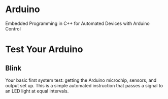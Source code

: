 # Arduino
Embedded Programming in C++ for Automated Devices with Arduino Control 

# Test Your Arduino

## Blink
Your basic first system test: getting the Arduino microchip, sensors, and output set up.
This is a simple automated instruction that passes a signal to an LED light at equal intervals.

